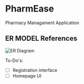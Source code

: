 # PharmEase
 Pharmacy Managament Application
 
 ## ER MODEL References
  
![ER Diagram](https://user-images.githubusercontent.com/97435165/194021552-4ef7b6e8-62d1-4856-baca-7621eb89eff6.jpg)

To-Do's:
-[ ] Registration interface
-[ ] Homepage UI

